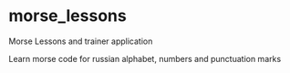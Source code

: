 # morse_lessons
Morse Lessons and trainer application

Learn morse code for russian alphabet, numbers and punctuation marks 
